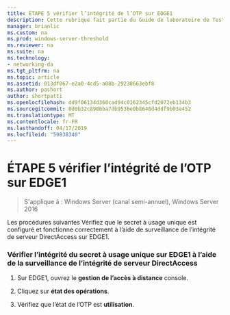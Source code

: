 ```yaml
---
title: ÉTAPE 5 vérifier l’intégrité de l’OTP sur EDGE1
description: Cette rubrique fait partie du Guide de laboratoire de Test - démontrer DirectAccess avec l’authentification OTP et RSA SecurID pour Windows Server 2016
manager: brianlic
ms.custom: na
ms.prod: windows-server-threshold
ms.reviewer: na
ms.suite: na
ms.technology:
- networking-da
ms.tgt_pltfrm: na
ms.topic: article
ms.assetid: 013df067-e2a0-4cd5-a08b-29238663ebf8
ms.author: pashort
author: shortpatti
ms.openlocfilehash: dd9f06134d360cad94c0162345cfd2072eb134b3
ms.sourcegitcommit: 0d0b32c8986ba7db9536e0b8648d4ddf9b03e452
ms.translationtype: MT
ms.contentlocale: fr-FR
ms.lasthandoff: 04/17/2019
ms.locfileid: "59838340"
---
```

# <a name="step-5-verify-otp-health-on-edge1"></a>ÉTAPE 5 vérifier l’intégrité de l’OTP sur EDGE1

>S'applique à : Windows Server (canal semi-annuel), Windows Server 2016

Les procédures suivantes Vérifiez que le secret à usage unique est configuré et fonctionne correctement à l’aide de surveillance de l’intégrité de serveur DirectAccess sur EDGE1.  
  
### <a name="verify-otp-health-on-edge1-using-directaccess-server-health-monitoring"></a>Vérifier l’intégrité du secret à usage unique sur EDGE1 à l’aide de la surveillance de l’intégrité de serveur DirectAccess  
  
1.  Sur EDGE1, ouvrez le **gestion de l’accès à distance** console.  
  
2.  Cliquez sur **état des opérations**.  
  
3.  Vérifiez que l’état de l’OTP est **utilisation**.  
  


